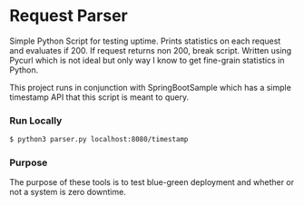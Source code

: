 # Request Parser
Simple Python Script for testing uptime.
Prints statistics on each request and evaluates if 200.
If request returns non 200, break script.
Written using Pycurl which is not ideal but only way I know to get fine-grain statistics in Python.

This project runs in conjunction with SpringBootSample which has a simple timestamp API that this script is meant to query.

### Run Locally
```bash
$ python3 parser.py localhost:8080/timestamp
```

### Purpose
The purpose of these tools is to test blue-green deployment and whether or not a system is zero downtime.